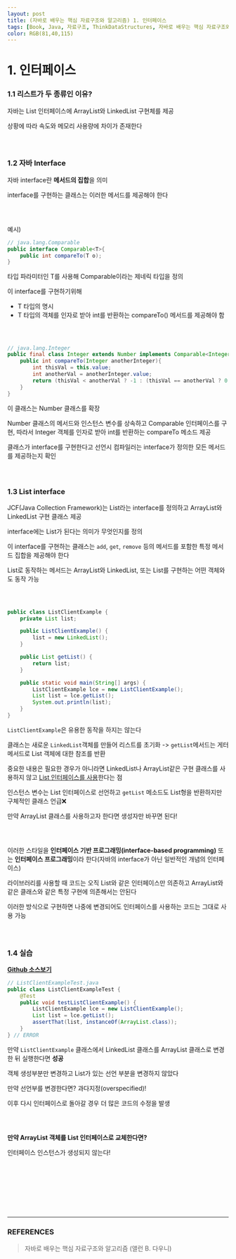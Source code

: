 ```yaml
---
layout: post
title: (자바로 배우는 핵심 자료구조와 알고리즘) 1. 인터페이스
tags: [Book, Java, 자료구조, ThinkDataStructures, 자바로 배우는 핵심 자료구조와 알고리즘]
color: RGB(81,40,115)
---
```


# 1. 인터페이스

### 1.1 리스트가 두 종류인 이유?

자바는 List 인터페이스에 ArrayList와 LinkedList 구현체를 제공

상황에 따라 속도와 메모리 사용량에 차이가 존재한다   

#### ㅤ

### 1.2 자바 Interface

자바 interface란 **메서드의 집합**을 의미

interface를 구현하는 클래스는 이러한 메서드를 제공해야 한다   

#### ㅤ

예시)

``` java
// java.lang.Comparable
public interface Comparable<T>{
    public int compareTo(T o);
}
```

타입 파라미터인 T를 사용해 Comparable이라는 제네릭 타입을 정의

이 interface를 구현하기위해

- T 타입의 명시
- T 타입의 객체를 인자로 받아 int를 반환하는 compareTo() 메서드를 제공해야 함

#### ㅤ

```java
// java.lang.Integer
public final class Integer extends Number implements Comparable<Integer>{
    public int compareTo(Integer anotherInteger){
        int thisVal = this.value;
        int anotherVal = anotherInteger.value;
        return (thisVal < anotherVal ? -1 : (thisVal == anotherVal ? 0 : 1));
	}
}
```

이 클래스는 Number 클래스를 확장

Number 클래스의 메서드와 인스턴스 변수를 상속하고 Comparable<Integer> 인터페이스를 구현, 따라서 Integer 객체를 인자로 받아 int를 반환하는 compareTo 메소드 제공

클래스가 interface를 구현한다고 선언시 컴파일러는 interface가 정의한 모든 메서드를 제공하는지 확인

#### ㅤ

### 1.3 List interface

JCF(Java Collection Framework)는 List라는 interface를 정의하고 ArrayList와 LinkedList 구현 클래스 제공

interface에는 List가 된다는 의미가 무엇인지를 정의

이 interface를 구현하는 클래스는 `add`, `get`, `remove` 등의 메서드를 포함한 특정 메서드 집합을 제공해야 한다

List로 동작하는 메서드는 ArrayList와 LinkedList, 또는 List를 구현하는 어떤 객체와도 동작 가능

#### ㅤ

```java
public class ListClientExample {
	private List list;

	public ListClientExample() {
		list = new LinkedList();
	}

	public List getList() {
		return list;
	}

	public static void main(String[] args) {
		ListClientExample lce = new ListClientExample();
		List list = lce.getList();
		System.out.println(list);
	}
}
```

`ListClientExample`은 유용한 동작을 하지는 않는다

클래스는 새로운 `LinkedList`객체를 만들어 리스트를 초기화 -> `getList`메서드는 게터 메서드로 List 객체에 대한 참조를 반환

중요한 내용은 필요한 경우가 아니라면 LinkedList나 ArrayList같은 구현 클래스를 사용하지 않고 <u>List 인터페이스를 사용</u>한다는 점	

인스턴스 변수는 List 인터페이스로 선언하고 `getList` 메소드도 List형을 반환하지만 구체적인 클래스 언급❌

만약 ArrayList 클래스를 사용하고자 한다면 생성자만 바꾸면 된다!

#### ㅤ

이러한 스타일을 **인터페이스 기반 프로그래밍(interface-based programming)** 또는 **인터페이스 프로그래밍**이라 한다(자바의 interface가 아닌 일반적인 개념의 인터페이스)

라이브러리를 사용할 때 코드는 오직 List와 같은 인터페이스만 의존하고 ArrayList와 같은 클래스와 같은 특정 구현에 의존해서는 안된다

이러한 방식으로 구현하면 나중에 변경되어도 인터페이스를 사용하는 코드는 그대로 사용 가능

#### ㅤ

### 1.4 실습

[**Github 소스보기**](https://github.com/girawhale/BooksExample/tree/main/ThinkDataStructures/src/main/java/chapter1)

```java
// ListClientExampleTest.java
public class ListClientExampleTest {
    @Test
    public void testListClientExample() {
        ListClientExample lce = new ListClientExample();
        List list = lce.getList();
        assertThat(list, instanceOf(ArrayList.class));
    }
} // ERROR
```

만약 `ListClientExample` 클래스에서 LinkedList 클래스를 ArrayList 클래스로 변경한 뒤 실행한다면 **성공**

객체 생성부분만 변경하고 List가 있는 선언 부분을 변경하지 않았다

만약 선언부를 변경한다면? 과다지정(overspecified)!

이후 다시 인터페이스로 돌아갈 경우 더 많은 코드의 수정을 발생

#### ㅤ

**만약 ArrayList 객체를 List 인터페이스로 교체한다면?**

인터페이스 인스턴스가 생성되지 않는다!

#### ㅤ

#### ㅤ

#### ㅤ

---

### **REFERENCES**

>  자바로 배우는 핵심 자료구조와 알고리즘 (앨런 B. 다우니)

